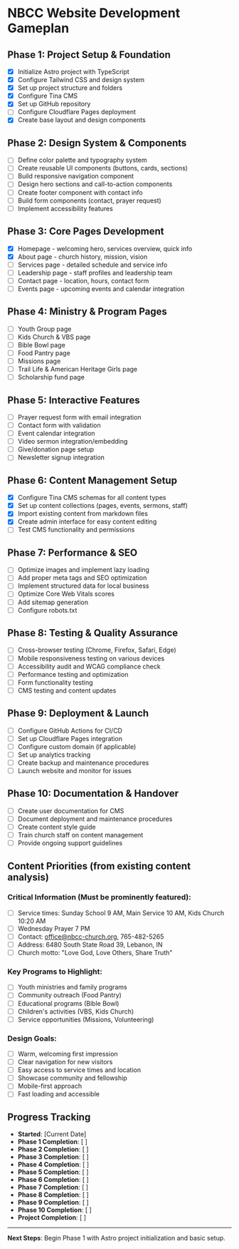 # NBCC Website Development Gameplan

## Phase 1: Project Setup & Foundation
- [x] Initialize Astro project with TypeScript
- [x] Configure Tailwind CSS and design system
- [x] Set up project structure and folders
- [x] Configure Tina CMS
- [x] Set up GitHub repository
- [ ] Configure Cloudflare Pages deployment
- [x] Create base layout and design components

## Phase 2: Design System & Components
- [ ] Define color palette and typography system
- [ ] Create reusable UI components (buttons, cards, sections)
- [ ] Build responsive navigation component
- [ ] Design hero sections and call-to-action components
- [ ] Create footer component with contact info
- [ ] Build form components (contact, prayer request)
- [ ] Implement accessibility features

## Phase 3: Core Pages Development
- [x] Homepage - welcoming hero, services overview, quick info
- [x] About page - church history, mission, vision
- [ ] Services page - detailed schedule and service info
- [ ] Leadership page - staff profiles and leadership team
- [ ] Contact page - location, hours, contact form
- [ ] Events page - upcoming events and calendar integration

## Phase 4: Ministry & Program Pages
- [ ] Youth Group page
- [ ] Kids Church & VBS page
- [ ] Bible Bowl page
- [ ] Food Pantry page
- [ ] Missions page
- [ ] Trail Life & American Heritage Girls page
- [ ] Scholarship fund page

## Phase 5: Interactive Features
- [ ] Prayer request form with email integration
- [ ] Contact form with validation
- [ ] Event calendar integration
- [ ] Video sermon integration/embedding
- [ ] Give/donation page setup
- [ ] Newsletter signup integration

## Phase 6: Content Management Setup
- [x] Configure Tina CMS schemas for all content types
- [x] Set up content collections (pages, events, sermons, staff)
- [x] Import existing content from markdown files
- [x] Create admin interface for easy content editing
- [ ] Test CMS functionality and permissions

## Phase 7: Performance & SEO
- [ ] Optimize images and implement lazy loading
- [ ] Add proper meta tags and SEO optimization
- [ ] Implement structured data for local business
- [ ] Optimize Core Web Vitals scores
- [ ] Add sitemap generation
- [ ] Configure robots.txt

## Phase 8: Testing & Quality Assurance
- [ ] Cross-browser testing (Chrome, Firefox, Safari, Edge)
- [ ] Mobile responsiveness testing on various devices
- [ ] Accessibility audit and WCAG compliance check
- [ ] Performance testing and optimization
- [ ] Form functionality testing
- [ ] CMS testing and content updates

## Phase 9: Deployment & Launch
- [ ] Configure GitHub Actions for CI/CD
- [ ] Set up Cloudflare Pages integration
- [ ] Configure custom domain (if applicable)
- [ ] Set up analytics tracking
- [ ] Create backup and maintenance procedures
- [ ] Launch website and monitor for issues

## Phase 10: Documentation & Handover
- [ ] Create user documentation for CMS
- [ ] Document deployment and maintenance procedures
- [ ] Create content style guide
- [ ] Train church staff on content management
- [ ] Provide ongoing support guidelines

## Content Priorities (from existing content analysis)

### Critical Information (Must be prominently featured):
- [ ] Service times: Sunday School 9 AM, Main Service 10 AM, Kids Church 10:20 AM
- [ ] Wednesday Prayer 7 PM
- [ ] Contact: office@nbcc-church.org, 765-482-5265
- [ ] Address: 6480 South State Road 39, Lebanon, IN
- [ ] Church motto: "Love God, Love Others, Share Truth"

### Key Programs to Highlight:
- [ ] Youth ministries and family programs
- [ ] Community outreach (Food Pantry)
- [ ] Educational programs (Bible Bowl)
- [ ] Children's activities (VBS, Kids Church)
- [ ] Service opportunities (Missions, Volunteering)

### Design Goals:
- [ ] Warm, welcoming first impression
- [ ] Clear navigation for new visitors
- [ ] Easy access to service times and location
- [ ] Showcase community and fellowship
- [ ] Mobile-first approach
- [ ] Fast loading and accessible

## Progress Tracking
- **Started**: [Current Date]
- **Phase 1 Completion**: [ ]
- **Phase 2 Completion**: [ ]
- **Phase 3 Completion**: [ ]
- **Phase 4 Completion**: [ ]
- **Phase 5 Completion**: [ ]
- **Phase 6 Completion**: [ ]
- **Phase 7 Completion**: [ ]
- **Phase 8 Completion**: [ ]
- **Phase 9 Completion**: [ ]
- **Phase 10 Completion**: [ ]
- **Project Completion**: [ ]

---

**Next Steps**: Begin Phase 1 with Astro project initialization and basic setup. 